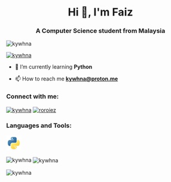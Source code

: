 <h1 align="center">Hi 👋, I'm Faiz</h1>
<h3 align="center">A Computer Science student from Malaysia</h3>


<p align="left"> <img src="https://komarev.com/ghpvc/?username=kywhna&label=Profile%20views&color=0e75b6&style=flat" alt="kywhna" /> </p>

<p align="left"> <a href="https://twitter.com/kywhna" target="blank"><img src="https://img.shields.io/twitter/follow/kywhna?logo=twitter&style=for-the-badge" alt="kywhna" /></a> </p>

- 🌱 I’m currently learning **Python**

- 📫 How to reach me **kywhna@proton.me**

<h3 align="left">Connect with me:</h3>
<p align="left">
<a href="https://twitter.com/kywhna" target="blank"><img align="center" src="https://raw.githubusercontent.com/rahuldkjain/github-profile-readme-generator/master/src/images/icons/Social/twitter.svg" alt="kywhna" height="30" width="40" /></a>
<a href="https://instagram.com/roroiez" target="blank"><img align="center" src="https://raw.githubusercontent.com/rahuldkjain/github-profile-readme-generator/master/src/images/icons/Social/instagram.svg" alt="roroiez" height="30" width="40" /></a>
</p>

<h3 align="left">Languages and Tools:</h3>
<p align="left"> <a href="https://www.python.org" target="_blank" rel="noreferrer"> <img src="https://raw.githubusercontent.com/devicons/devicon/master/icons/python/python-original.svg" alt="python" width="40" height="40"/> </a> </p>

<p><img align="left" src="https://github-readme-stats.vercel.app/api/top-langs?username=kywhna&show_icons=true&locale=en&layout=compact" alt="kywhna" /></p>

<p>&nbsp;<img align="center" src="https://github-readme-stats.vercel.app/api?username=kywhna&show_icons=true&locale=en" alt="kywhna" /></p>

<p><img align="center" src="https://github-readme-streak-stats.herokuapp.com/?user=kywhna&" alt="kywhna" /></p>
